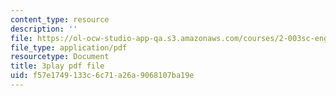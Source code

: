 ```yaml
---
content_type: resource
description: ''
file: https://ol-ocw-studio-app-qa.s3.amazonaws.com/courses/2-003sc-engineering-dynamics-fall-2011/f57e1749133c6c71a26a9068107ba19e_zNCBDrnT05E.pdf
file_type: application/pdf
resourcetype: Document
title: 3play pdf file
uid: f57e1749-133c-6c71-a26a-9068107ba19e
---
```

